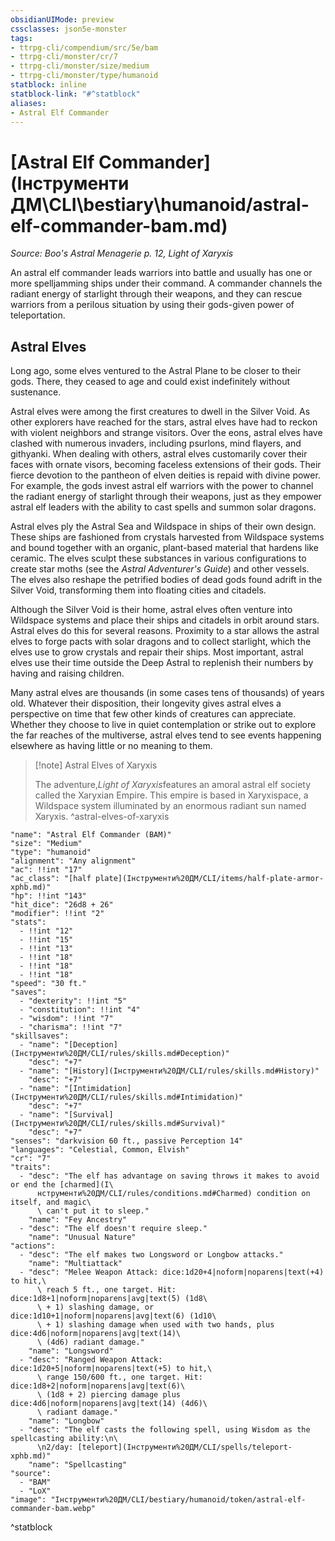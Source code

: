 ```yaml
---
obsidianUIMode: preview
cssclasses: json5e-monster
tags:
- ttrpg-cli/compendium/src/5e/bam
- ttrpg-cli/monster/cr/7
- ttrpg-cli/monster/size/medium
- ttrpg-cli/monster/type/humanoid
statblock: inline
statblock-link: "#^statblock"
aliases:
- Astral Elf Commander
---
```

# [Astral Elf Commander](Інструменти ДМ\CLI\bestiary\humanoid/astral-elf-commander-bam.md)
*Source: Boo's Astral Menagerie p. 12, Light of Xaryxis*  

An astral elf commander leads warriors into battle and usually has one or more spelljamming ships under their command. A commander channels the radiant energy of starlight through their weapons, and they can rescue warriors from a perilous situation by using their gods-given power of teleportation.

## Astral Elves

Long ago, some elves ventured to the Astral Plane to be closer to their gods. There, they ceased to age and could exist indefinitely without sustenance.

Astral elves were among the first creatures to dwell in the Silver Void. As other explorers have reached for the stars, astral elves have had to reckon with violent neighbors and strange visitors. Over the eons, astral elves have clashed with numerous invaders, including psurlons, mind flayers, and githyanki. When dealing with others, astral elves customarily cover their faces with ornate visors, becoming faceless extensions of their gods. Their fierce devotion to the pantheon of elven deities is repaid with divine power. For example, the gods invest astral elf warriors with the power to channel the radiant energy of starlight through their weapons, just as they empower astral elf leaders with the ability to cast spells and summon solar dragons.

Astral elves ply the Astral Sea and Wildspace in ships of their own design. These ships are fashioned from crystals harvested from Wildspace systems and bound together with an organic, plant-based material that hardens like ceramic. The elves sculpt these substances in various configurations to create star moths (see the *Astral Adventurer's Guide*) and other vessels. The elves also reshape the petrified bodies of dead gods found adrift in the Silver Void, transforming them into floating cities and citadels.

Although the Silver Void is their home, astral elves often venture into Wildspace systems and place their ships and citadels in orbit around stars. Astral elves do this for several reasons. Proximity to a star allows the astral elves to forge pacts with solar dragons and to collect starlight, which the elves use to grow crystals and repair their ships. Most important, astral elves use their time outside the Deep Astral to replenish their numbers by having and raising children.

Many astral elves are thousands (in some cases tens of thousands) of years old. Whatever their disposition, their longevity gives astral elves a perspective on time that few other kinds of creatures can appreciate. Whether they choose to live in quiet contemplation or strike out to explore the far reaches of the multiverse, astral elves tend to see events happening elsewhere as having little or no meaning to them.

> [!note] Astral Elves of Xaryxis
> 
> The adventure,*Light of Xaryxis*features an amoral astral elf society called the Xaryxian Empire. This empire is based in Xaryxispace, a Wildspace system illuminated by an enormous radiant sun named Xaryxis.
^astral-elves-of-xaryxis

```statblock
"name": "Astral Elf Commander (BAM)"
"size": "Medium"
"type": "humanoid"
"alignment": "Any alignment"
"ac": !!int "17"
"ac_class": "[half plate](Інструменти%20ДМ/CLI/items/half-plate-armor-xphb.md)"
"hp": !!int "143"
"hit_dice": "26d8 + 26"
"modifier": !!int "2"
"stats":
  - !!int "12"
  - !!int "15"
  - !!int "13"
  - !!int "18"
  - !!int "18"
  - !!int "18"
"speed": "30 ft."
"saves":
  - "dexterity": !!int "5"
  - "constitution": !!int "4"
  - "wisdom": !!int "7"
  - "charisma": !!int "7"
"skillsaves":
  - "name": "[Deception](Інструменти%20ДМ/CLI/rules/skills.md#Deception)"
    "desc": "+7"
  - "name": "[History](Інструменти%20ДМ/CLI/rules/skills.md#History)"
    "desc": "+7"
  - "name": "[Intimidation](Інструменти%20ДМ/CLI/rules/skills.md#Intimidation)"
    "desc": "+7"
  - "name": "[Survival](Інструменти%20ДМ/CLI/rules/skills.md#Survival)"
    "desc": "+7"
"senses": "darkvision 60 ft., passive Perception 14"
"languages": "Celestial, Common, Elvish"
"cr": "7"
"traits":
  - "desc": "The elf has advantage on saving throws it makes to avoid or end the [charmed](І\
      нструменти%20ДМ/CLI/rules/conditions.md#Charmed) condition on itself, and magic\
      \ can't put it to sleep."
    "name": "Fey Ancestry"
  - "desc": "The elf doesn't require sleep."
    "name": "Unusual Nature"
"actions":
  - "desc": "The elf makes two Longsword or Longbow attacks."
    "name": "Multiattack"
  - "desc": "Melee Weapon Attack: dice:1d20+4|noform|noparens|text(+4) to hit,\
      \ reach 5 ft., one target. Hit: dice:1d8+1|noform|noparens|avg|text(5) (1d8\
      \ + 1) slashing damage, or dice:1d10+1|noform|noparens|avg|text(6) (1d10\
      \ + 1) slashing damage when used with two hands, plus dice:4d6|noform|noparens|avg|text(14)\
      \ (4d6) radiant damage."
    "name": "Longsword"
  - "desc": "Ranged Weapon Attack: dice:1d20+5|noform|noparens|text(+5) to hit,\
      \ range 150/600 ft., one target. Hit: dice:1d8+2|noform|noparens|avg|text(6)\
      \ (1d8 + 2) piercing damage plus dice:4d6|noform|noparens|avg|text(14) (4d6)\
      \ radiant damage."
    "name": "Longbow"
  - "desc": "The elf casts the following spell, using Wisdom as the spellcasting ability:\n\
      \n2/day: [teleport](Інструменти%20ДМ/CLI/spells/teleport-xphb.md)"
    "name": "Spellcasting"
"source":
  - "BAM"
  - "LoX"
"image": "Інструменти%20ДМ/CLI/bestiary/humanoid/token/astral-elf-commander-bam.webp"
```
^statblock